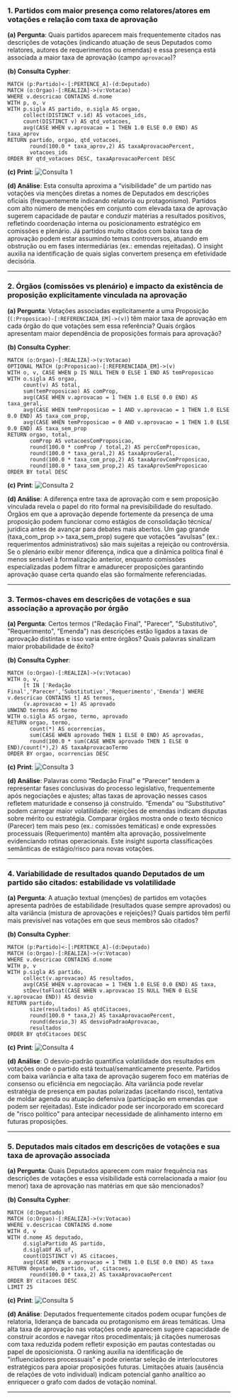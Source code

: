 ### 1. Partidos com maior presença como relatores/atores em votações e relação com taxa de aprovação

**(a) Pergunta**: Quais partidos aparecem mais frequentemente citados nas descrições de votações (indicando atuação de seus Deputados como relatores, autores de requerimentos ou emendas) e essa presença está associada a maior taxa de aprovação (campo `aprovacao`)?

**(b) Consulta Cypher**:

```cypher
MATCH (p:Partido)<-[:PERTENCE_A]-(d:Deputado)
MATCH (o:Orgao)-[:REALIZA]->(v:Votacao)
WHERE v.descricao CONTAINS d.nome
WITH p, o, v
WITH p.sigla AS partido, o.sigla AS orgao,
     collect(DISTINCT v.id) AS votacoes_ids,
     count(DISTINCT v) AS qtd_votacoes,
     avg(CASE WHEN v.aprovacao = 1 THEN 1.0 ELSE 0.0 END) AS taxa_aprov
RETURN partido, orgao, qtd_votacoes,
       round(100.0 * taxa_aprov,2) AS taxaAprovacaoPercent,
       votacoes_ids
ORDER BY qtd_votacoes DESC, taxaAprovacaoPercent DESC
```

**(c) Print**: ![Consulta 1](./consulta1.png)

**(d) Análise**: Esta consulta aproxima a “visibilidade” de um partido nas votações via menções diretas a nomes de Deputados em descrições oficiais (frequentemente indicando relatoria ou protagonismo). Partidos com alto número de menções em conjunto com elevada taxa de aprovação sugerem capacidade de pautar e conduzir matérias a resultados positivos, refletindo coordenação interna ou posicionamento estratégico em comissões e plenário. Já partidos muito citados com baixa taxa de aprovação podem estar assumindo temas controversos, atuando em obstrução ou em fases intermediárias (ex.: emendas rejeitadas). O insight auxilia na identificação de quais siglas convertem presença em efetividade decisória.

---

### 2. Órgãos (comissões vs plenário) e impacto da existência de proposição explicitamente vinculada na aprovação

**(a) Pergunta**: Votações associadas explicitamente a uma Proposição (`(:Proposicao)-[:REFERENCIADA_EM]->(v)`) têm maior taxa de aprovação em cada órgão do que votações sem essa referência? Quais órgãos apresentam maior dependência de proposições formais para aprovação?

**(b) Consulta Cypher**:

```cypher
MATCH (o:Orgao)-[:REALIZA]->(v:Votacao)
OPTIONAL MATCH (p:Proposicao)-[:REFERENCIADA_EM]->(v)
WITH o, v, CASE WHEN p IS NULL THEN 0 ELSE 1 END AS temProposicao
WITH o.sigla AS orgao,
     count(v) AS total,
     sum(temProposicao) AS comProp,
     avg(CASE WHEN v.aprovacao = 1 THEN 1.0 ELSE 0.0 END) AS taxa_geral,
     avg(CASE WHEN temProposicao = 1 AND v.aprovacao = 1 THEN 1.0 ELSE 0.0 END) AS taxa_com_prop,
     avg(CASE WHEN temProposicao = 0 AND v.aprovacao = 1 THEN 1.0 ELSE 0.0 END) AS taxa_sem_prop
RETURN orgao, total,
       comProp AS votacoesComProposicao,
       round(100.0 * comProp / total,2) AS percComProposicao,
       round(100.0 * taxa_geral,2) AS taxaAprovGeral,
       round(100.0 * taxa_com_prop,2) AS taxaAprovComProposicao,
       round(100.0 * taxa_sem_prop,2) AS taxaAprovSemProposicao
ORDER BY total DESC
```

**(c) Print**: ![Consulta 2](./consulta2.png)

**(d) Análise**: A diferença entre taxa de aprovação com e sem proposição vinculada revela o papel do rito formal na previsibilidade do resultado. Órgãos em que a aprovação depende fortemente da presença de uma proposição podem funcionar como estágios de consolidação técnica/ jurídica antes de avançar para debates mais abertos. Um gap grande (taxa_com_prop >> taxa_sem_prop) sugere que votações “avulsas” (ex.: requerimentos administrativos) são mais sujeitas a rejeição ou controvérsia. Se o plenário exibir menor diferença, indica que a dinâmica política final é menos sensível à formalização anterior, enquanto comissões especializadas podem filtrar e amadurecer proposições garantindo aprovação quase certa quando elas são formalmente referenciadas.

---

### 3. Termos-chaves em descrições de votações e sua associação a aprovação por órgão

**(a) Pergunta**: Certos termos ("Redação Final", "Parecer", "Substitutivo", "Requerimento", "Emenda") nas descrições estão ligados a taxas de aprovação distintas e isso varia entre órgãos? Quais palavras sinalizam maior probabilidade de êxito?

**(b) Consulta Cypher**:

```cypher
MATCH (o:Orgao)-[:REALIZA]->(v:Votacao)
WITH o, v,
     [t IN ['Redação Final','Parecer','Substitutivo','Requerimento','Emenda'] WHERE v.descricao CONTAINS t] AS termos,
     (v.aprovacao = 1) AS aprovado
UNWIND termos AS termo
WITH o.sigla AS orgao, termo, aprovado
RETURN orgao, termo,
       count(*) AS ocorrencias,
       sum(CASE WHEN aprovado THEN 1 ELSE 0 END) AS aprovadas,
       round(100.0 * sum(CASE WHEN aprovado THEN 1 ELSE 0 END)/count(*),2) AS taxaAprovacaoTermo
ORDER BY orgao, ocorrencias DESC
```

**(c) Print**: ![Consulta 3](./consulta3.png)

**(d) Análise**: Palavras como “Redação Final” e “Parecer” tendem a representar fases conclusivas do processo legislativo, frequentemente após negociações e ajustes; altas taxas de aprovação nesses casos refletem maturidade e consenso já construído. “Emenda” ou “Substitutivo” podem carregar maior volatilidade: rejeições de emendas indicam disputas sobre mérito ou estratégia. Comparar órgãos mostra onde o texto técnico (Parecer) tem mais peso (ex.: comissões temáticas) e onde expressões processuais (Requerimento) mantêm alta aprovação, possivelmente evidenciando rotinas operacionais. Este insight suporta classificações semânticas de estágio/risco para novas votações.

---

### 4. Variabilidade de resultados quando Deputados de um partido são citados: estabilidade vs volatilidade

**(a) Pergunta**: A atuação textual (menções) de partidos em votações apresenta padrões de estabilidade (resultados quase sempre aprovados) ou alta variância (mistura de aprovações e rejeições)? Quais partidos têm perfil mais previsível nas votações em que seus membros são citados?

**(b) Consulta Cypher**:

```cypher
MATCH (p:Partido)<-[:PERTENCE_A]-(d:Deputado)
MATCH (o:Orgao)-[:REALIZA]->(v:Votacao)
WHERE v.descricao CONTAINS d.nome
WITH p, v
WITH p.sigla AS partido,
     collect(v.aprovacao) AS resultados,
     avg(CASE WHEN v.aprovacao = 1 THEN 1.0 ELSE 0.0 END) AS taxa,
     stDev(toFloat(CASE WHEN v.aprovacao IS NULL THEN 0 ELSE v.aprovacao END)) AS desvio
RETURN partido,
       size(resultados) AS qtdCitacoes,
       round(100.0 * taxa,2) AS taxaAprovacaoPercent,
       round(desvio,3) AS desvioPadraoAprovacao,
       resultados
ORDER BY qtdCitacoes DESC
```

**(c) Print**: ![Consulta 4](./consulta4.png)

**(d) Análise**: O desvio-padrão quantifica volatilidade dos resultados em votações onde o partido está textual/semanticamente presente. Partidos com baixa variância e alta taxa de aprovação sugerem foco em matérias de consenso ou eficiência em negociação. Alta variância pode revelar estratégia de presença em pautas polarizadas (aceitando risco), tentativa de moldar agenda ou atuação defensiva (participação em emendas que podem ser rejeitadas). Este indicador pode ser incorporado em scorecard de "risco político" para antecipar necessidade de alinhamento interno em futuras proposições.

---

### 5. Deputados mais citados em descrições de votações e sua taxa de aprovação associada

**(a) Pergunta**: Quais Deputados aparecem com maior frequência nas descrições de votações e essa visibilidade está correlacionada a maior (ou menor) taxa de aprovação nas matérias em que são mencionados?

**(b) Consulta Cypher**:

```cypher
MATCH (d:Deputado)
MATCH (o:Orgao)-[:REALIZA]->(v:Votacao)
WHERE v.descricao CONTAINS d.nome
WITH d, v
WITH d.nome AS deputado,
     d.siglaPartido AS partido,
     d.siglaUf AS uf,
     count(DISTINCT v) AS citacoes,
     avg(CASE WHEN v.aprovacao = 1 THEN 1.0 ELSE 0.0 END) AS taxa
RETURN deputado, partido, uf, citacoes,
       round(100.0 * taxa,2) AS taxaAprovacaoPercent
ORDER BY citacoes DESC
LIMIT 25
```

**(c) Print**: ![Consulta 5](./consulta5.png)

**(d) Análise**: Deputados frequentemente citados podem ocupar funções de relatoria, liderança de bancada ou protagonismo em áreas temáticas. Uma alta taxa de aprovação nas votações onde aparecem sugere capacidade de construir acordos e navegar ritos procedimentais; já citações numerosas com taxa reduzida podem refletir exposição em pautas contestadas ou papel de oposicionista. O ranking auxilia na identificação de "influenciadores processuais" e pode orientar seleção de interlocutores estratégicos para apoiar proposições futuras. Limitações atuais (ausência de relações de voto individual) indicam potencial ganho analítico ao enriquecer o grafo com dados de votação nominal.

---
